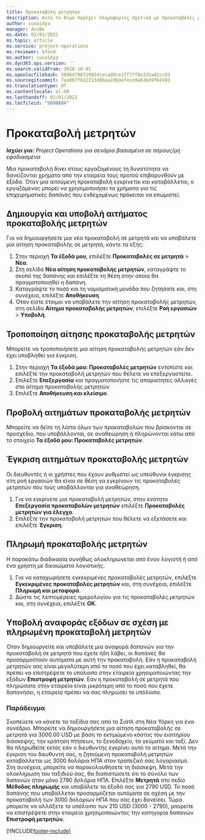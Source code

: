 ```yaml
---
title: Προκαταβολή μετρητών
description: Αυτό το θέμα παρέχει πληροφορίες σχετικά με προκαταβολές μετρητών.
author: suvaidya
manager: AnnBe
ms.date: 02/01/2021
ms.topic: article
ms.service: project-operations
ms.reviewer: kfend
ms.author: suvaidya
ms.dyn365.ops.version: ''
ms.search.validFrom: 2020-10-01
ms.openlocfilehash: 58864790720824cecad8ce1ff7ff0a335a42cc03
ms.sourcegitcommit: 7aa0b7fb22213d8baa2d69efece9a636d9f62493
ms.translationtype: HT
ms.contentlocale: el-GR
ms.lasthandoff: 02/01/2021
ms.locfileid: "5098884"
---
```

# <a name="cash-advance"></a>Προκαταβολή μετρητών

_**Ισχύει για:** Project Operations για σενάρια βασισμένα σε πόρους/μη εφοδιασμένα_

Μια προκαταβολή δίνει στους εργαζομένους τη δυνατότητα να δανείζονται χρήματα από την εταιρεία τους προτού επιβαρυνθούν με έξοδα. Όταν μια αιτούμενη προκαταβολή εγκρίνεται και καταβάλλεται, ο εργαζόμενος μπορεί να χρησιμοποιήσει τα χρήματα για τις επιχειρηματικές δαπάνες που ενδεχομένως πρόκειται να επωμιστεί. 

## <a name="create-and-submit-a-cash-advance-request"></a>Δημιουργία και υποβολή αιτήματος προκαταβολής μετρητών
Για να δημιουργήσετε μια νέα προκαταβολή σε μετρητά και να υποβάλετε μια αίτηση προκαταβολής σε μετρητά, κάντε τα εξής: 

1. Στην περιοχή **Τα έξοδά μου**, επιλέξτε **Προκαταβολές σε μετρητά** > **Νέα**. 
2. Στη σελίδα **Νέα αίτηση προκαταβολής μετρητών**, καταγράψτε το σκοπό της δαπάνης και επιλέξτε τη θέση στην οποία θα πραγματοποιηθεί η δαπάνη.
3. Καταγράψτε το ποσό και τη νομισματική μονάδα που ζητήσατε και, στη συνέχεια, επιλέξτε **Αποθήκευση**. 
4. Όταν είστε έτοιμοι να υποβάλετε την αίτηση προκαταβολής μετρητών, στη σελίδα **Αίτημα προκαταβολής μετρητών**, επιλέξτε **Ροή εργασιών** > **Υποβολή**.

## <a name="modify-a-cash-advance-request"></a>Τροποποίηση αίτησης προκαταβολής μετρητών

Μπορείτε να τροποποιήσετε μια αίτηση προκαταβολής μετρητών εάν δεν έχει υποβληθεί για έγκριση.

1. Στην περιοχή **Τα έξοδά μου: Προκαταβολές μετρητών** εντοπίστε και επιλέξτε την προκαταβολή μετρητών που θέλετε να επεξεργαστείτε.
2. Επιλέξτε **Επεξεργασία** και πραγματοποιήστε τις απαραίτητες αλλαγές στο αίτημα προκαταβολής μετρητών. 
3. Επιλέξτε **Αποθήκευση και κλείσιμο**.


## <a name="view-cash-advance-requests"></a>Προβολή αιτημάτων προκαταβολής μετρητών
Μπορείτε να δείτε τη λίστα όλων των προκαταβολών που βρίσκονται σε προσχέδιο, που υποβάλλονται, σε αναθεώρηση ή πληρώνονται κάτω από το στοιχείο **Τα έξοδά μου: Προκαταβολές μετρητών**. 

## <a name="approve-cash-advance-requests"></a>Έγκριση αιτημάτων προκαταβολής μετρητών

Οι διευθυντές ή οι χρήστες που έχουν ρυθμιστεί ως υπεύθυνοι έγκρισης στη ροή εργασιών θα είναι σε θέση να εγκρίνουν τις προκαταβολές μετρητών που τους υποβάλλονται για αναθεώρηση. 

1. Για να εγκρίνετε μια προκαταβολή μετρητών, στην ενότητα **Επεξεργασία προκαταβολών μετρητών** επιλέξτε **Προκαταβολές μετρητών για έλεγχο**.
2. Επιλέξτε την προκαταβολή μετρητών που θέλετε να εξετάσετε και επιλέξτε **Έγκριση**.  

## <a name="pay-cash-advances"></a>Πληρωμή προκαταβολής μετρητών 
Η παρακάτω διαδικασία συνήθως ολοκληρώνεται από έναν λογιστή ή από ένα χρήστη με δικαιώματα λογιστικής.

1. Για να καταχωρήσετε εγκεκριμένες προκαταβολές μετρητών, επιλέξτε **Εγκεκριμένες προκαταβολές μετρητών** και, στη συνέχεια, επιλέξτε **Πληρωμή και μεταφορά**.  
2. Δώστε τις λεπτομέρειες ημερολογίου για τις προκαταβολές μετρητών και, στη συνέχεια, επιλέξτε **OK**. 

## <a name="submit-an-expense-report-against-a-paid-cash-advance"></a>Υποβολή αναφοράς εξόδων σε σχέση με πληρωμένη προκαταβολή μετρητών 

Όταν δημιουργείτε και υποβάλετε μια αναφορά δαπανών για την προκαταβολή σε μετρητά που έχετε ήδη λάβει, οι δαπάνες θα προσαρμοστούν αυτόματα με αυτή την προκαταβολή. Εάν η προκαταβολή μετρητών σας είναι μεγαλύτερη από το ποσό που έχει καταβληθεί, θα πρέπει να επιστρέψετε το υπόλοιπο στην εταιρεία χρησιμοποιώντας την εξόδων **Επιστροφή μετρητών**. Εάν η προκαταβολή σε μετρητά που πληρώσατε στην εταιρεία είναι μικρότερη από το ποσό που έχετε δαπανήσει, η εταιρεία πρέπει να σας πληρώσει το υπόλοιπο. 

### <a name="example"></a>Παράδειγμα
Σκοπεύετε να κάνετε τα ταξίδια σας από το Σιάτλ στη Νέα Υόρκη για ένα συνέδριο. Μπορείτε να δημιουργήσετε μια αίτηση προκαταβολής σε μετρητά για 3000.00 USD με βάση το εκτιμώμενο κόστος του εισιτηρίου διάσκεψης, την κράτηση πτήσεων, το ξενοδοχείο, τα γεύματα και ταξί. Δεν θα πληρωθείτε εκτός εάν ο διευθυντής εγκρίνει αυτό το αίτημα. Μετά την έγκριση του διευθυντή σας, η ζητούμενη προκαταβολή μετρητών καταβάλλεται ως 3000 δολάρια ΗΠΑ στον τραπεζικό σας λογαριασμό. Στη συνέχεια, μπορείτε να παρακολουθήσετε τη διάσκεψη. Μετά την ολοκλήρωση του ταξιδιού σας, θα διαπιστώσετε ότι το σύνολο των δαπανών ήταν μόνο 2790 δολάρια ΗΠΑ. Επιλέξτε **Μετρητά** στο πεδίο **Μέθοδος πληρωμής** και υποβάλετε τα έξοδά σας για 2790 USD. Το ποσό δαπάνης που υποβάλλεται προσαρμόζεται αυτόματα σε σχέση με την προκαταβολή των 3000 δολαρίων ΗΠΑ που σας έχει δανείσει. Τώρα μπορείτε να αλλάξετε το υπόλοιπο των 210 USD (3000 - 2790), μπορείτε να επιστρέψετε στην εταιρεία χρησιμοποιώντας την κατηγορία δαπανών **Επιστροφή μετρητών**.



[!INCLUDE[footer-include](../includes/footer-banner.md)]